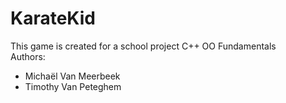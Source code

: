 # KarateKid

This game is created for a school project C++ OO Fundamentals</br>
Authors:</br>
<ul>
<li>Michaël Van Meerbeek</li>
<li>Timothy Van Peteghem</li>
</ul>
